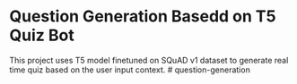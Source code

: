 # Question Generation Basedd on T5 Quiz Bot
This project uses T5 model finetuned on SQuAD v1 dataset to generate real time quiz based on the user input context.
#   q u e s t i o n - g e n e r a t i o n  
 